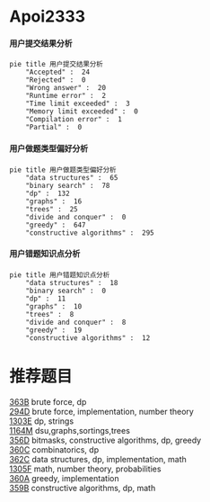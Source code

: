 # Apoi2333

<!-- tabs:start -->



#### **用户提交结果分析**

```mermaid
pie title 用户提交结果分析
    "Accepted" :  24
    "Rejected" :  0
    "Wrong answer" :  20
    "Runtime error" :  2
    "Time limit exceeded" :  3
    "Memory limit exceeded" :  0
    "Compilation error" :  1
    "Partial" :  0
```

#### **用户做题类型偏好分析**

```mermaid
pie title 用户做题类型偏好分析
    "data structures" :  65
    "binary search" :  78
    "dp" :  132
    "graphs" :  16
    "trees" :  25
    "divide and conquer" :  0
    "greedy" :  647
    "constructive algorithms" :  295
```
#### **用户错题知识点分析**

```mermaid
pie title 用户错题知识点分析
    "data structures" :  18
    "binary search" :  0
    "dp" :  11
    "graphs" :  10
    "trees" :  8
    "divide and conquer" :  8
    "greedy" :  19
    "constructive algorithms" :  12
```



<!-- tabs:end -->
# 推荐题目
[363B](https://codeforces.com/contest/363/problem/B)		brute force,
                        dp		  
[294D](https://codeforces.com/contest/294/problem/D)		brute force,
                        implementation,
                        number theory		  
[1303E](https://codeforces.com/contest/1303/problem/E)		dp,
                        strings		  
[1164M](https://codeforces.com/contest/1164/problem/M)		dsu,graphs,sortings,trees		  
[356D](https://codeforces.com/contest/356/problem/D)		bitmasks,
                        constructive algorithms,
                        dp,
                        greedy		  
[360C](https://codeforces.com/contest/360/problem/C)		combinatorics,
                        dp		  
[362C](https://codeforces.com/contest/362/problem/C)		data structures,
                        dp,
                        implementation,
                        math		  
[1305F](https://codeforces.com/contest/1305/problem/F)		math,
                        number theory,
                        probabilities		  
[360A](https://codeforces.com/contest/360/problem/A)		greedy,
                        implementation		  
[359B](https://codeforces.com/contest/359/problem/B)		constructive algorithms,
                        dp,
                        math		  
